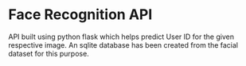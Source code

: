 # Face Recognition API
API built using python flask which helps predict User ID for the given respective image. An sqlite database has been created from the facial dataset for this purpose. 
